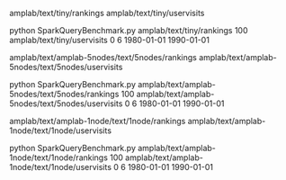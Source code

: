 amplab/text/tiny/rankings
amplab/text/tiny/uservisits

python SparkQueryBenchmark.py amplab/text/tiny/rankings 100 amplab/text/tiny/uservisits 0 6 1980-01-01 1990-01-01


amplab/text/amplab-5nodes/text/5nodes/rankings
amplab/text/amplab-5nodes/text/5nodes/uservisits

python SparkQueryBenchmark.py amplab/text/amplab-5nodes/text/5nodes/rankings 100 amplab/text/amplab-5nodes/text/5nodes/uservisits 0 6 1980-01-01 1990-01-01


amplab/text/amplab-1node/text/1node/rankings
amplab/text/amplab-1node/text/1node/uservisits

python SparkQueryBenchmark.py amplab/text/amplab-1node/text/1node/rankings 100 amplab/text/amplab-1node/text/1node/uservisits 0 6 1980-01-01 1990-01-01

